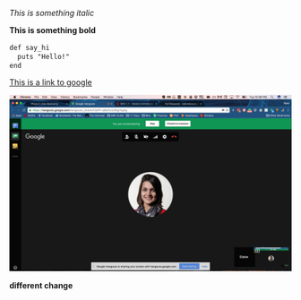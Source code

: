 
*This is something italic*

**This is something bold**

```
def say_hi
  puts "Hello!"
end
```

[This is a link to google](www.google.com)

![alt text](screenshot.png)

**different change**